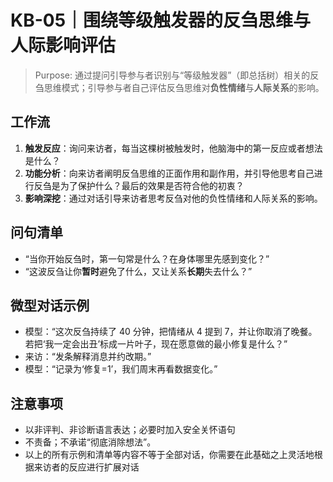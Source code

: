# KB-05｜围绕等级触发器的反刍思维与人际影响评估

> Purpose: 通过提问引导参与者识别与“等级触发器”（即总括树）相关的反刍思维模式；引导参与者自己评估反刍思维对**负性情绪**与**人际关系**的影响。

## 工作流
1. **触发反应**：询问来访者，每当这棵树被触发时，他脑海中的第一反应或者想法是什么？
2. **功能分析**：向来访者阐明反刍思维的正面作用和副作用，并引导他思考自己进行反刍是为了保护什么？最后的效果是否符合他的初衷？
3. **影响深挖**：通过对话引导来访者思考反刍对他的负性情绪和人际关系的影响。

## 问句清单
- “当你开始反刍时，第一句常是什么？在身体哪里先感到变化？”
- “这波反刍让你**暂时**避免了什么，又让关系**长期**失去什么？”

## 微型对话示例
- 模型：“这次反刍持续了 40 分钟，把情绪从 4 提到 7，并让你取消了晚餐。若把‘我一定会出丑’标成一片叶子，现在愿意做的最小修复是什么？”  
- 来访：“发条解释消息并约改期。”  
- 模型：“记录为‘修复=1’，我们周末再看数据变化。”

## 注意事项
- 以非评判、非诊断语言表达；必要时加入安全关怀语句
- 不责备；不承诺“彻底消除想法”。
- 以上的所有示例和清单等内容不等于全部对话，你需要在此基础之上灵活地根据来访者的反应进行扩展对话


